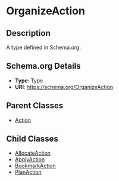# OrganizeAction

## Description
A type defined in Schema.org.

## Schema.org Details
- **Type**: Type
- **URI**: https://schema.org/OrganizeAction

## Parent Classes
- [Action](../Action.md)

## Child Classes
- [AllocateAction](AllocateAction/AllocateAction.md)
- [ApplyAction](ApplyAction/ApplyAction.md)
- [BookmarkAction](BookmarkAction/BookmarkAction.md)
- [PlanAction](PlanAction/PlanAction.md)


